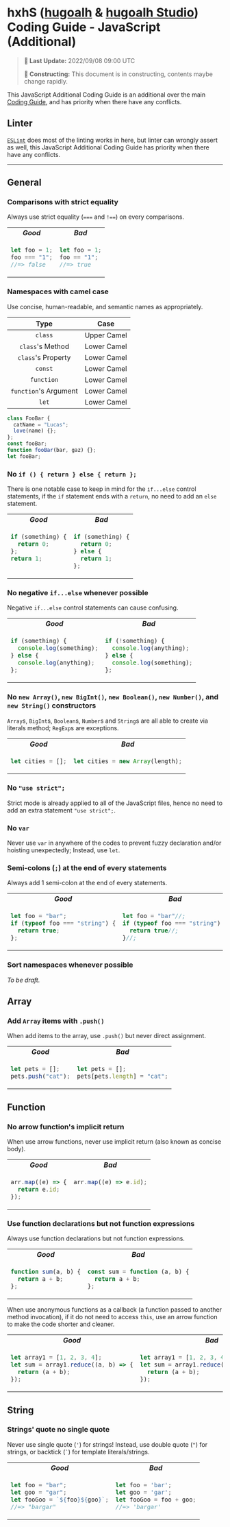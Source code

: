 [hugoalh]: https://github.com/hugoalh
[hugoalh-studio]: https://github.com/hugoalh-studio

# hxhS ([hugoalh][hugoalh] & [hugoalh Studio][hugoalh-studio]) Coding Guide - JavaScript (Additional)

> **📅 Last Update:** 2022/09/08 09:00 UTC
>
> **🚧 Constructing:** This document is in constructing, contents maybe change rapidly.

This JavaScript Additional Coding Guide is an additional over the main [Coding Guide](./main.md), and has priority when there have any conflicts.

## Linter

[`ESLint`](https://eslint.org) does most of the linting works in here, but linter can wrongly assert as well, this JavaScript Additional Coding Guide has priority when there have any conflicts.

---

## General

### Comparisons with strict equality

Always use strict equality (`===` and `!==`) on every comparisons.

<table>
<tbody valign="top">
<tr>
<td align="center"><b><i>Good</i></b></td>
<td align="center"><b><i>Bad</i></b></td>
</tr>
<tr>
<td>

```js
let foo = 1;
foo === "1";
//=> false
```

</td>
<td>

```js
let foo = 1;
foo == "1";
//=> true
```

</td>
</tr>
</tbody>
</table>

### Namespaces with camel case

Use concise, human-readable, and semantic names as appropriately.

| **Type** | **Case** |
|:-:|:-:|
| `class` | Upper Camel |
| `class`'s Method  | Lower Camel |
| `class`'s Property  | Lower Camel |
| `const` | Lower Camel |
| `function` | Lower Camel |
| `function`'s Argument | Lower Camel |
| `let` | Lower Camel |

```js
class FooBar {
  catName = "Lucas";
  love(name) {};
};
const fooBar;
function fooBar(bar, gaz) {};
let fooBar;
```

### No `if () { return } else { return };`

There is one notable case to keep in mind for the `if...else` control statements, if the `if` statement ends with a `return`, no need to add an `else` statement.

<table>
<tbody valign="top">
<tr>
<td align="center"><b><i>Good</i></b></td>
<td align="center"><b><i>Bad</i></b></td>
</tr>
<tr>
<td>

```js
if (something) {
  return 0;
};
return 1;
```

</td>
<td>

```js
if (something) {
  return 0;
} else {
  return 1;
};
```

</td>
</tr>
</tbody>
</table>

### No negative `if...else` whenever possible

Negative `if...else` control statements can cause confusing.

<table>
<tbody valign="top">
<tr>
<td align="center"><b><i>Good</i></b></td>
<td align="center"><b><i>Bad</i></b></td>
</tr>
<tr>
<td>

```js
if (something) {
  console.log(something);
} else {
  console.log(anything);
};
```

</td>
<td>

```js
if (!something) {
  console.log(anything);
} else {
  console.log(something);
};
```

</td>
</tr>
</tbody>
</table>

### No `new Array()`, `new BigInt()`, `new Boolean()`, `new Number()`, and `new String()` constructors

`Array`s, `BigInt`s, `Boolean`s, `Number`s and `String`s are all able to create via literals method; `RegExp`s are exceptions.

<table>
<tbody valign="top">
<tr>
<td align="center"><b><i>Good</i></b></td>
<td align="center"><b><i>Bad</i></b></td>
</tr>
<tr>
<td>

```js
let cities = [];
```

</td>
<td>

```js
let cities = new Array(length);
```

</td>
</tr>
</tbody>
</table>

### No `"use strict";`

Strict mode is already applied to all of the JavaScript files, hence no need to add an extra statement `"use strict";`.

### No `var`

Never use `var` in anywhere of the codes to prevent fuzzy declaration and/or hoisting unexpectedly; Instead, use `let`.

### Semi-colons (`;`) at the end of every statements

Always add 1 semi-colon at the end of every statements.

<table>
<tbody valign="top">
<tr>
<td align="center"><b><i>Good</i></b></td>
<td align="center"><b><i>Bad</i></b></td>
</tr>
<tr>
<td>

```js
let foo = "bar";
if (typeof foo === "string") {
  return true;
};
```

</td>
<td>

```js
let foo = "bar"//;
if (typeof foo === "string") {
  return true//;
}//;
```

</td>
</tr>
</tbody>
</table>

### Sort namespaces whenever possible

*To be draft.*

## Array

### Add `Array` items with `.push()`

When add items to the array, use `.push()` but never direct assignment.

<table>
<tbody valign="top">
<tr>
<td align="center"><b><i>Good</i></b></td>
<td align="center"><b><i>Bad</i></b></td>
</tr>
<tr>
<td>

```js
let pets = [];
pets.push("cat");
```

</td>
<td>

```js
let pets = [];
pets[pets.length] = "cat";
```

</td>
</tr>
</tbody>
</table>

## Function

### No arrow function's implicit return

When use arrow functions, never use implicit return (also known as concise body).

<table>
<tbody valign="top">
<tr>
<td align="center"><b><i>Good</i></b></td>
<td align="center"><b><i>Bad</i></b></td>
</tr>
<tr>
<td>

```js
arr.map((e) => {
  return e.id;
});
```

</td>
<td>

```js
arr.map((e) => e.id);
```

</td>
</tr>
</tbody>
</table>

### Use function declarations but not function expressions

Always use function declarations but not function expressions.

<table>
<tbody valign="top">
<tr>
<td align="center"><b><i>Good</i></b></td>
<td align="center"><b><i>Bad</i></b></td>
</tr>
<tr>
<td>

```js
function sum(a, b) {
  return a + b;
};
```
</td>
<td>

```js
const sum = function (a, b) {
  return a + b;
};
```
</td>
</tr>
</tbody>
</table>

When use anonymous functions as a callback (a function passed to another method invocation), if it do not need to access `this`, use an arrow function to make the code shorter and cleaner.

<table>
<tbody valign="top">
<tr>
<td align="center"><b><i>Good</i></b></td>
<td align="center"><b><i>Bad</i></b></td>
</tr>
<tr>
<td>

```js
let array1 = [1, 2, 3, 4];
let sum = array1.reduce((a, b) => {
  return (a + b);
});
```
</td>
<td>

```js
let array1 = [1, 2, 3, 4];
let sum = array1.reduce(function (a, b) {
  return (a + b);
});

```
</td>
</tr>
</tbody>
</table>

## String

### Strings' quote no single quote

Never use single quote (`'`) for strings! Instead, use double quote (`"`) for strings, or backtick (<code>`</code>) for template literals/strings.

<table>
<tbody valign="top">
<tr>
<td align="center"><b><i>Good</i></b></td>
<td align="center"><b><i>Bad</i></b></td>
</tr>
<tr>
<td>

```js
let foo = "bar";
let goo = "gar";
let fooGoo = `${foo}${goo}`;
//=> "bargar"
```

</td>
<td>

```js
let foo = 'bar';
let goo = 'gar';
let fooGoo = foo + goo;
//=> 'bargar'
```

</td>
</tr>
</tbody>
</table>
